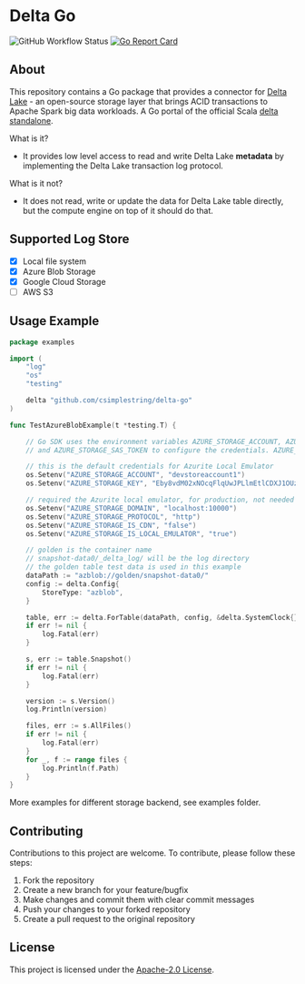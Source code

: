 # Delta Go

![GitHub Workflow Status](https://img.shields.io/github/actions/workflow/status/csimplestring/delta-go/go.yml)
[![Go Report Card](https://goreportcard.com/badge/github.com/csimplestring/delta-go)](https://goreportcard.com/report/github.com/csimplestring/delta-go)

## About

This repository contains a Go package that provides a connector for [Delta Lake](https://delta.io/) - an open-source storage layer that brings ACID transactions to Apache Spark big data workloads. A Go portal of the official Scala [delta standalone](https://github.com/delta-io/connectors). 

What is it?

- It provides low level access to read and write Delta Lake **metadata** by implementing the Delta Lake transaction log protocol.

What is it not?

- It does not read, write or update the data for Delta Lake table directly, but the compute engine on top of it should do that.

## Supported Log Store

- [x] Local file system 
- [x] Azure Blob Storage 
- [x] Google Cloud Storage 
- [ ] AWS S3

## Usage Example

```go
package examples

import (
	"log"
	"os"
	"testing"

	delta "github.com/csimplestring/delta-go"
)

func TestAzureBlobExample(t *testing.T) {

	// Go SDK uses the environment variables AZURE_STORAGE_ACCOUNT, AZURE_STORAGE_KEY,
	// and AZURE_STORAGE_SAS_TOKEN to configure the credentials. AZURE_STORAGE_ACCOUNT is required, along with one of the other two.

	// this is the default credentials for Azurite Local Emulator
	os.Setenv("AZURE_STORAGE_ACCOUNT", "devstoreaccount1")
	os.Setenv("AZURE_STORAGE_KEY", "Eby8vdM02xNOcqFlqUwJPLlmEtlCDXJ1OUzFT50uSRZ6IFsuFq2UVErCz4I6tq/K1SZFPTOtr/KBHBeksoGMGw==")

	// required the Azurite local emulator, for production, not needed
	os.Setenv("AZURE_STORAGE_DOMAIN", "localhost:10000")
	os.Setenv("AZURE_STORAGE_PROTOCOL", "http")
	os.Setenv("AZURE_STORAGE_IS_CDN", "false")
	os.Setenv("AZURE_STORAGE_IS_LOCAL_EMULATOR", "true")

	// golden is the container name
	// snapshot-data0/_delta_log/ will be the log directory
	// the golden table test data is used in this example
	dataPath := "azblob://golden/snapshot-data0/"
	config := delta.Config{
		StoreType: "azblob",
	}

	table, err := delta.ForTable(dataPath, config, &delta.SystemClock{})
	if err != nil {
		log.Fatal(err)
	}

	s, err := table.Snapshot()
	if err != nil {
		log.Fatal(err)
	}

	version := s.Version()
	log.Println(version)

	files, err := s.AllFiles()
	if err != nil {
		log.Fatal(err)
	}
	for _, f := range files {
		log.Println(f.Path)
	}
}
```
More examples for different storage backend, see examples folder.

## Contributing

Contributions to this project are welcome. To contribute, please follow these steps:

1. Fork the repository
2. Create a new branch for your feature/bugfix
3. Make changes and commit them with clear commit messages
4. Push your changes to your forked repository
5. Create a pull request to the original repository

## License

This project is licensed under the [Apache-2.0 License](https://www.apache.org/licenses/LICENSE-2.0).
